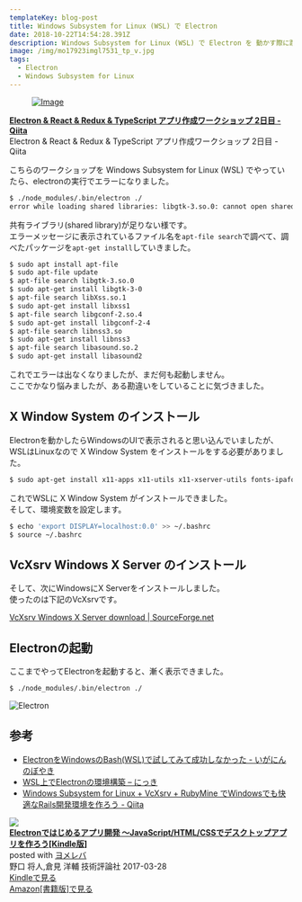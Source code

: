 ```yaml
---
templateKey: blog-post
title: Windows Subsystem for Linux (WSL) で Electron
date: 2018-10-22T14:54:28.391Z
description: Windows Subsystem for Linux (WSL) で Electron を 動かす際に躓いた点をメモしました。
image: /img/mo17923imgl7531_tp_v.jpg
tags:
  - Electron
  - Windows Subsystem for Linux
---
```

<div class="box"> <article class="media"> <div class="media-left"> <a href="https://qiita.com/EBIHARA_kenji/items/e6da1c3d6d16cf07b60a" target="_blank"> <figure class="image is-128x128"> <img src="https://cdn.qiita.com/assets/qiita-fb-2887e7b4aad86fd8c25cea84846f2236.png" alt="Image"> </figure> </a> </div> <div class="media-content"> <div class="content"> <p> <a href="https://qiita.com/EBIHARA_kenji/items/e6da1c3d6d16cf07b60a" target="_blank"><strong>Electron & React & Redux & TypeScript アプリ作成ワークショップ 2日目 - Qiita</strong></a> <a href="https://b.hatena.ne.jp/entry/https://qiita.com/EBIHARA_kenji/items/e6da1c3d6d16cf07b60a" target="_blank"><img border="0" src="https://b.hatena.ne.jp/entry/image/https://qiita.com/EBIHARA_kenji/items/e6da1c3d6d16cf07b60a" border="0" alt="" /></a> <br> Electron &amp; React &amp; Redux &amp; TypeScript アプリ作成ワークショップ 2日目 - Qiita </p> </div> </div> </article> </div>	

こちらのワークショップを Windows Subsystem for Linux (WSL) でやっていたら、electronの実行でエラーになりました。

```bash
$ ./node_modules/.bin/electron ./
error while loading shared libraries: libgtk-3.so.0: cannot open shared object file: No such file or directory
```

共有ライブラリ(shared library)が足りない様です。\
エラーメッセージに表示されているファイル名を`apt-file search`で調べて、調べたパッケージを`apt-get install`していきました。

```bash
$ sudo apt install apt-file
$ sudo apt-file update
$ apt-file search libgtk-3.so.0
$ sudo apt-get install libgtk-3-0
$ apt-file search libXss.so.1
$ sudo apt-get install libxss1
$ apt-file search libgconf-2.so.4
$ sudo apt-get install libgconf-2-4
$ apt-file search libnss3.so
$ sudo apt-get install libnss3
$ apt-file search libasound.so.2
$ sudo apt-get install libasound2
```

これでエラーは出なくなりましたが、まだ何も起動しません。\
ここでかなり悩みましたが、ある勘違いをしていることに気づきました。

## X Window System のインストール

Electronを動かしたらWindowsのUIで表示されると思い込んでいましたが、\
WSLはLinuxなので X Window System をインストールをする必要がありました。

```bash
$ sudo apt-get install x11-apps x11-utils x11-xserver-utils fonts-ipafont
```

これでWSLに X Window System がインストールできました。\
そして、環境変数を設定します。

```bash
$ echo 'export DISPLAY=localhost:0.0' >> ~/.bashrc
$ source ~/.bashrc
```

## VcXsrv Windows X Server のインストール

そして、次にWindowsにX Serverをインストールしました。\
使ったのは下記のVcXsrvです。

[VcXsrv Windows X Server download | SourceForge.net](https://sourceforge.net/projects/vcxsrv/)	

## Electronの起動

ここまでやってElectronを起動すると、漸く表示できました。

```bash
$ ./node_modules/.bin/electron ./
```

![Electron](/img/electron.png)

## 参考

* [ElectronをWindowsのBash(WSL)で試してみて成功しなかった - いがにんのぼやき](https://igatea.hatenablog.com/entry/2018/02/11/004142)
* [WSL上でElectronの環境構築 – にっき](https://yukushige.com/blog/?p=129)
* [Windows Subsystem for Linux + VcXsrv + RubyMine でWindowsでも快適なRails開発環境を作ろう - Qiita](https://qiita.com/fukuramikake/items/283b817c16725af79a28)


<div class="box"><article class="media"> <div class="media-left"><div class="booklink-image"><a href="https://www.amazon.co.jp/exec/obidos/asin/B06XTKZS7J/kmtblog-22/" target="_blank" rel="nofollow" ><img src="https://images-fe.ssl-images-amazon.com/images/I/41lF3wEUeML._SL160_.jpg" style="border: none;" /></a></div></div><div class="booklink-info"><strong><div class="booklink-name"><a href="https://www.amazon.co.jp/exec/obidos/asin/B06XTKZS7J/kmtblog-22/" target="_blank" rel="nofollow" >Electronではじめるアプリ開発 ～JavaScript/HTML/CSSでデスクトップアプリを作ろう[Kindle版]</a></strong><div class="booklink-powered-date">posted with <a href="https://yomereba.com" rel="nofollow" target="_blank">ヨメレバ</a></div></div><div class="booklink-detail">野口 将人,倉見 洋輔 技術評論社 2017-03-28    </div><div class="booklink-link2"><div class="shoplinkkindle"><a href="https://www.amazon.co.jp/exec/obidos/ASIN/B06XTKZS7J/kmtblog-22/" target="_blank" rel="nofollow" >Kindleで見る</a></div><div class="shoplinkamazon"><a href="https://www.amazon.co.jp/exec/obidos/ASIN/4774188190/kmtblog-22/" target="_blank" rel="nofollow" >Amazon[書籍版]で見る</a></div>                                    	  	  	  	  	</div></div><div class="booklink-footer"></div></article></div>

